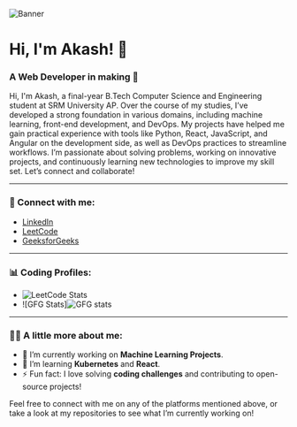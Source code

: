 <!-- Banner -->
![Banner](https://drive.google.com/uc?export=view&id=1AglJzeRiwOxeeOcrCxad1NKSUyvpAjxH)

# Hi, I'm Akash! 👋  
### A Web Developer in making 🚀

Hi, I'm Akash, a final-year B.Tech Computer Science and Engineering student at SRM University AP. Over the course of my studies, I’ve developed a strong foundation in various domains, including machine learning, front-end development, and DevOps. My projects have helped me gain practical experience with tools like Python, React, JavaScript, and Angular on the development side, as well as DevOps practices to streamline workflows. I’m passionate about solving problems, working on innovative projects, and continuously learning new technologies to improve my skill set. Let’s connect and collaborate!

---

### 🔗 Connect with me:
- [LinkedIn](https://www.linkedin.com/in/akash-ghosh-7b6b7127a)
- [LeetCode](https://leetcode.com/u/akashghosh19062003/)
- [GeeksforGeeks](https://www.geeksforgeeks.org/user/akash_gh/)

---

### 📊 Coding Profiles:
- ![LeetCode Stats](https://leetcard.jacoblin.cool/akashghosh19062003?theme=dark)
- ![GFG Stats]<img src="https://geeks-for-geeks-stats-card.vercel.app/?username=<akash_gh>" alt="GFG stats"/>

---

### 🧑‍💻 A little more about me:
- 🔭 I’m currently working on **Machine Learning Projects**.
- 🌱 I’m learning **Kubernetes** and **React**.
- ⚡ Fun fact: I love solving **coding challenges** and contributing to open-source projects!

Feel free to connect with me on any of the platforms mentioned above, or take a look at my repositories to see what I’m currently working on!
